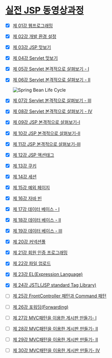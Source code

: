 # [실전 JSP 동영상과정][main]

- [x] [제 01강 웹프로그래밍][01]
- [x] [제 02강 개발 환경 설정][02]
- [x] [제 03강 JSP 맛보기][03]
- [x] [제 04강 Servlet 맛보기][04]
- [x] [제 05강 Servlet 본격적으로 살펴보기 - I][05]
- [x] [제 06강 Servlet 본격적으로 살펴보기 - II][06]
	
	![Spring Bean Life Cycle](/SPP-1009_Java_JSP/images/SpringBeanLifeCycle.jfif)
	
- [x] [제 07강 Servlet 본격적으로 살펴보기 - III][07]
- [x] [제 08강 Servlet 본격적으로 살펴보기 - IV][08]
- [x] [제 09강 JSP 본격적으로 살펴보기-I][09]
- [x] [제 10강 JSP 본격적으로 살펴보기-II][10]
- [x] [제 11강 JSP 본격적으로 살펴보기-III][11]
- [x] [제 12강 JSP 액션태그][12]
- [x] [제 13강 쿠키][13]
- [x] [제 14강 세션][14]
- [x] [제 15강 예외 페이지][15]
- [x] [제 16강 자바 빈][16]
- [x] [제 17강 데이터 베이스 - I][17]
- [x] [제 18강 데이터 베이스 - II][18]
- [x] [제 19강 데이터 베이스 - III][19]
- [x] [제 20강 커넥션풀][20]
- [x] [제 21강 회원 인증 프로그래밍][21]
- [x] [제 22강 파일 업로드][22]
- [x] [제 23강 EL(Expression Language)][23]
- [x] [제 24강 JSTL(JSP standard Tag Library)][24]
- [ ] [제 25강 FrontController 패턴과 Command 패턴][25]
- [ ] [제 26강 포워딩(Forwarding)][26]
- [ ] [제 27강 MVC패턴을 이용한 게시판 만들기- I][27]
- [ ] [제 28강 MVC패턴을 이용한 게시판 만들기- II][28]
- [ ] [제 29강 MVC패턴을 이용한 게시판 만들기- II][29]
- [ ] [제 30강 MVC패턴을 이용한 게시판 만들기- IV][30]

[main]: https://seouliotcenter.tistory.com/tag/jsp "실전 JSP 동영상과정"
[01]: https://www.youtube.com/watch?v=Aw-lOlR0I28&list=PLOJ3X9PwqLzvyIx3mwuf-muEd5TUI-yph&index=1 "제 01강 웹프로그래밍"
[02]: https://www.youtube.com/watch?v=qJU0914Nv84&list=PLOJ3X9PwqLzvyIx3mwuf-muEd5TUI-yph&index=2 "제 02강 개발 환경 설정"
[03]: https://www.youtube.com/watch?v=ImkeLKI1yLk&list=PLOJ3X9PwqLzvyIx3mwuf-muEd5TUI-yph&index=3
[04]: https://www.youtube.com/watch?v=A4QMTvoMLWA&list=PLOJ3X9PwqLzvyIx3mwuf-muEd5TUI-yph&index=4
[05]: https://www.youtube.com/watch?v=9k1tQ6-CaMM&list=PLOJ3X9PwqLzvyIx3mwuf-muEd5TUI-yph&index=5
[06]: https://www.youtube.com/watch?v=Uc6oxkmJ12M&list=PLOJ3X9PwqLzvyIx3mwuf-muEd5TUI-yph&index=6
[07]: https://www.youtube.com/watch?v=n2XJuTVlTUs&list=PLOJ3X9PwqLzvyIx3mwuf-muEd5TUI-yph&index=7
[08]: https://www.youtube.com/watch?v=Pg6Jzh72vKg&list=PLOJ3X9PwqLzvyIx3mwuf-muEd5TUI-yph&index=8
[09]: https://www.youtube.com/watch?v=aLqYvAEBdiQ&list=PLOJ3X9PwqLzvyIx3mwuf-muEd5TUI-yph&index=9
[10]: https://www.youtube.com/watch?v=hto0zvjz4pY&list=PLOJ3X9PwqLzvyIx3mwuf-muEd5TUI-yph&index=10
[11]: https://www.youtube.com/watch?v=ntNiNyZoI5M&list=PLOJ3X9PwqLzvyIx3mwuf-muEd5TUI-yph&index=11
[12]: https://www.youtube.com/watch?v=ep4kdvqLsmQ&list=PLOJ3X9PwqLzvyIx3mwuf-muEd5TUI-yph&index=12
[13]: https://www.youtube.com/watch?v=baPAAQVhiDQ&list=PLOJ3X9PwqLzvyIx3mwuf-muEd5TUI-yph&index=13
[14]: https://www.youtube.com/watch?v=QNqkd_KFOdk&list=PLOJ3X9PwqLzvyIx3mwuf-muEd5TUI-yph&index=14
[15]: https://www.youtube.com/watch?v=i2YS9nc7J4Q&list=PLOJ3X9PwqLzvyIx3mwuf-muEd5TUI-yph&index=15
[16]: https://www.youtube.com/watch?v=lMaPcsjHPYY&list=PLOJ3X9PwqLzvyIx3mwuf-muEd5TUI-yph&index=16
[17]: https://www.youtube.com/watch?v=cGMhfJBvVTM&list=PLOJ3X9PwqLzvyIx3mwuf-muEd5TUI-yph&index=17
[18]: https://www.youtube.com/watch?v=xgn4S6NtsUs&list=PLOJ3X9PwqLzvyIx3mwuf-muEd5TUI-yph&index=18
[19]: https://www.youtube.com/watch?v=Uttb19IYwYc&list=PLOJ3X9PwqLzvyIx3mwuf-muEd5TUI-yph&index=19
[20]: https://www.youtube.com/watch?v=PVNcP_6AgDk&list=PLOJ3X9PwqLzvyIx3mwuf-muEd5TUI-yph&index=20
[21]: https://www.youtube.com/watch?v=b4vn9lrze6o&list=PLOJ3X9PwqLzvyIx3mwuf-muEd5TUI-yph&index=21
[22]: https://www.youtube.com/watch?v=B1jCwmhePMo&list=PLOJ3X9PwqLzvyIx3mwuf-muEd5TUI-yph&index=22
[23]: https://www.youtube.com/watch?v=jkLOkfAgK0c&list=PLOJ3X9PwqLzvyIx3mwuf-muEd5TUI-yph&index=23
[24]: https://www.youtube.com/watch?v=8kVhjVoOtOI&list=PLOJ3X9PwqLzvyIx3mwuf-muEd5TUI-yph&index=24
[25]: https://www.youtube.com/watch?v=jY8I3VcT7Gk&list=PLOJ3X9PwqLzvyIx3mwuf-muEd5TUI-yph&index=25
[26]: https://www.youtube.com/watch?v=TcW4mc_iH1Y&list=PLOJ3X9PwqLzvyIx3mwuf-muEd5TUI-yph&index=26
[27]: https://www.youtube.com/watch?v=1AWT3vEoC-c&list=PLOJ3X9PwqLzvyIx3mwuf-muEd5TUI-yph&index=27
[28]: https://www.youtube.com/watch?v=oYeDoPBGIWA&list=PLOJ3X9PwqLzvyIx3mwuf-muEd5TUI-yph&index=28
[29]: https://www.youtube.com/watch?v=57w4-jEW_b4&list=PLOJ3X9PwqLzvyIx3mwuf-muEd5TUI-yph&index=29
[30]: https://www.youtube.com/watch?v=RRc6YNrqKnk&list=PLOJ3X9PwqLzvyIx3mwuf-muEd5TUI-yph&index=30